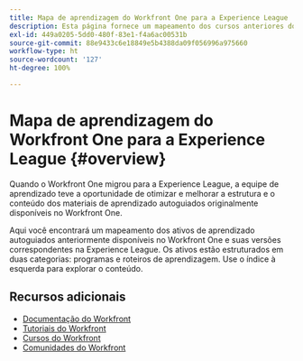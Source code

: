 ```yaml
---
title: Mapa de aprendizagem do Workfront One para a Experience League
description: Esta página fornece um mapeamento dos cursos anteriores do Workfront One para os novos cursos da Experience League
exl-id: 449a0205-5dd0-480f-83e1-f4a6ac00531b
source-git-commit: 88e9433c6e18849e5b4388da09f056996a975660
workflow-type: ht
source-wordcount: '127'
ht-degree: 100%

---
```


# Mapa de aprendizagem do Workfront One para a Experience League {#overview}

Quando o Workfront One migrou para a Experience League, a equipe de aprendizado teve a oportunidade de otimizar e melhorar a estrutura e o conteúdo dos materiais de aprendizado autoguiados originalmente disponíveis no Workfront One.

Aqui você encontrará um mapeamento dos ativos de aprendizado autoguiados anteriormente disponíveis no Workfront One e suas versões correspondentes na Experience League.  Os ativos estão estruturados em duas categorias: programas e roteiros de aprendizagem. Use o índice à esquerda para explorar o conteúdo.

## Recursos adicionais

* [Documentação do Workfront](https://experienceleague.adobe.com/docs/workfront.html?lang=pt-BR)
* [Tutoriais do Workfront](https://experienceleague.adobe.com/docs/workfront-learn/tutorials-workfront/home.html?lang=pt-BR)
* [Cursos do Workfront](https://experienceleague.adobe.com/?lang=pt-BR&amp;Solution=Workfront#courses)
* [Comunidades do Workfront](https://experienceleaguecommunities.adobe.com/t5/workfront/ct-p/workfront)

